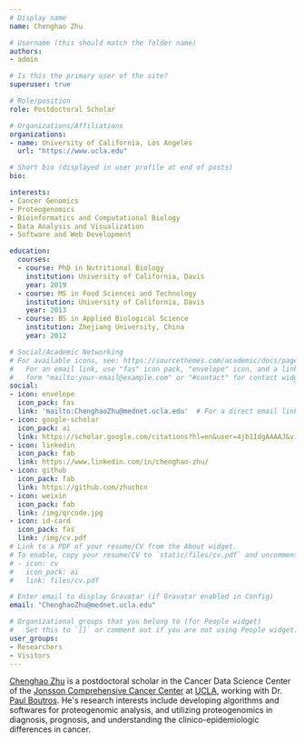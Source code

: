 ```yaml
---
# Display name
name: Chenghao Zhu

# Username (this should match the folder name)
authors:
- admin

# Is this the primary user of the site?
superuser: true

# Role/position
role: Postdoctoral Scholar

# Organizations/Affiliations
organizations:
- name: University of California, Los Angeles
  url: "https://www.ucla.edu"

# Short bio (displayed in user profile at end of posts)
bio: 

interests:
- Cancer Genomics
- Proteogenomics
- Bioinformatics and Computational Biology
- Data Analysis and Visualization
- Software and Web Development

education:
  courses:
  - course: PhD in Nutritional Biology
    institution: University of California, Davis
    year: 2019
  - course: MS in Food Sciencei and Technology
    institution: University of California, Davis
    year: 2013
  - course: BS in Applied Biological Science
    institution: Zhejiang University, China
    year: 2012

# Social/Academic Networking
# For available icons, see: https://sourcethemes.com/academic/docs/page-builder/#icons
#   For an email link, use "fas" icon pack, "envelope" icon, and a link in the
#   form "mailto:your-email@example.com" or "#contact" for contact widget.
social:
- icon: envelope
  icon_pack: fas
  link: 'mailto:ChenghaoZhu@mednet.ucla.edu'  # For a direct email link, use "mailto:test@example.org".
- icon: google-scholar
  icon_pack: ai
  link: https://scholar.google.com/citations?hl=en&user=4jb1IdgAAAAJ&view_op=list_works&authuser=1&sortby=pubdate
- icon: linkedin
  icon_pack: fab
  link: https://www.linkedin.com/in/chenghao-zhu/
- icon: github
  icon_pack: fab
  link: https://github.com/zhuchcn
- icon: weixin
  icon_pack: fab
  link: /img/qrcode.jpg
- icon: id-card
  icon_pack: fas
  link: /img/cv.pdf
# Link to a PDF of your resume/CV from the About widget.
# To enable, copy your resume/CV to `static/files/cv.pdf` and uncomment the lines below.
# - icon: cv
#   icon_pack: ai
#   link: files/cv.pdf

# Enter email to display Gravatar (if Gravatar enabled in Config)
email: "ChenghaoZhu@mednet.ucla.edu"

# Organizational groups that you belong to (for People widget)
#   Set this to `[]` or comment out if you are not using People widget.
user_groups:
- Researchers
- Visitors
---
```


[Chenghao Zhu](/cv/img/cv.pdf) is a postdoctoral scholar in the Cancer Data Science Center of the [Jonsson Comprehensive Cancer Center](https://cancer.ucla.edu/) at [UCLA](https://www.ucla.edu/), working with Dr. [Paul Boutros](https://cancer.ucla.edu/research/find-become-a-member/meet-our-leadership/paul-boutros-director-cancer-data-science). He's research interests include developing algorithms and softwares for proteogenomic analysis, and utilizing proteogenomics in diagnosis, prognosis, and understanding the clinico-epidemiologic differences in cancer.
